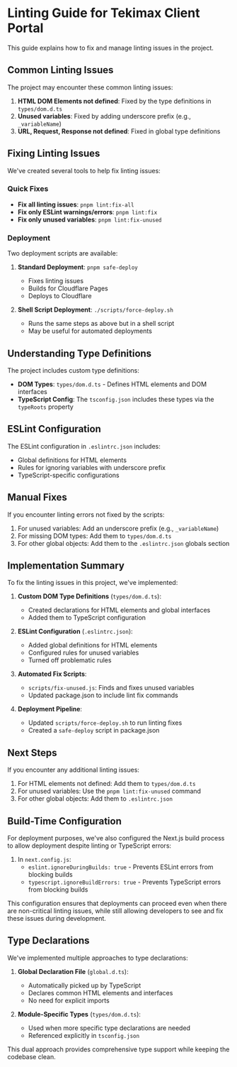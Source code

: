 # Linting Guide for Tekimax Client Portal

This guide explains how to fix and manage linting issues in the project.

## Common Linting Issues

The project may encounter these common linting issues:

1. **HTML DOM Elements not defined**: Fixed by the type definitions in `types/dom.d.ts`
2. **Unused variables**: Fixed by adding underscore prefix (e.g., `_variableName`)
3. **URL, Request, Response not defined**: Fixed in global type definitions

## Fixing Linting Issues

We've created several tools to help fix linting issues:

### Quick Fixes

- **Fix all linting issues**: `pnpm lint:fix-all`
- **Fix only ESLint warnings/errors**: `pnpm lint:fix`
- **Fix only unused variables**: `pnpm lint:fix-unused`

### Deployment

Two deployment scripts are available:

1. **Standard Deployment**: `pnpm safe-deploy`
   - Fixes linting issues
   - Builds for Cloudflare Pages
   - Deploys to Cloudflare

2. **Shell Script Deployment**: `./scripts/force-deploy.sh`
   - Runs the same steps as above but in a shell script
   - May be useful for automated deployments

## Understanding Type Definitions

The project includes custom type definitions:

- **DOM Types**: `types/dom.d.ts` - Defines HTML elements and DOM interfaces
- **TypeScript Config**: The `tsconfig.json` includes these types via the `typeRoots` property

## ESLint Configuration

The ESLint configuration in `.eslintrc.json` includes:

- Global definitions for HTML elements
- Rules for ignoring variables with underscore prefix
- TypeScript-specific configurations

## Manual Fixes

If you encounter linting errors not fixed by the scripts:

1. For unused variables: Add an underscore prefix (e.g., `_variableName`)
2. For missing DOM types: Add them to `types/dom.d.ts`
3. For other global objects: Add them to the `.eslintrc.json` globals section 

## Implementation Summary

To fix the linting issues in this project, we've implemented:

1. **Custom DOM Type Definitions** (`types/dom.d.ts`): 
   - Created declarations for HTML elements and global interfaces
   - Added them to TypeScript configuration

2. **ESLint Configuration** (`.eslintrc.json`):
   - Added global definitions for HTML elements
   - Configured rules for unused variables
   - Turned off problematic rules

3. **Automated Fix Scripts**:
   - `scripts/fix-unused.js`: Finds and fixes unused variables
   - Updated package.json to include lint fix commands

4. **Deployment Pipeline**:
   - Updated `scripts/force-deploy.sh` to run linting fixes
   - Created a `safe-deploy` script in package.json

## Next Steps

If you encounter any additional linting issues:

1. For HTML elements not defined: Add them to `types/dom.d.ts`
2. For unused variables: Use the `pnpm lint:fix-unused` command
3. For other global objects: Add them to `.eslintrc.json` 

## Build-Time Configuration

For deployment purposes, we've also configured the Next.js build process to allow deployment despite linting or TypeScript errors:

1. In `next.config.js`:
   - `eslint.ignoreDuringBuilds: true` - Prevents ESLint errors from blocking builds
   - `typescript.ignoreBuildErrors: true` - Prevents TypeScript errors from blocking builds

This configuration ensures that deployments can proceed even when there are non-critical linting issues, 
while still allowing developers to see and fix these issues during development.

## Type Declarations

We've implemented multiple approaches to type declarations:

1. **Global Declaration File** (`global.d.ts`):
   - Automatically picked up by TypeScript
   - Declares common HTML elements and interfaces
   - No need for explicit imports

2. **Module-Specific Types** (`types/dom.d.ts`):
   - Used when more specific type declarations are needed
   - Referenced explicitly in `tsconfig.json`

This dual approach provides comprehensive type support while keeping the codebase clean. 